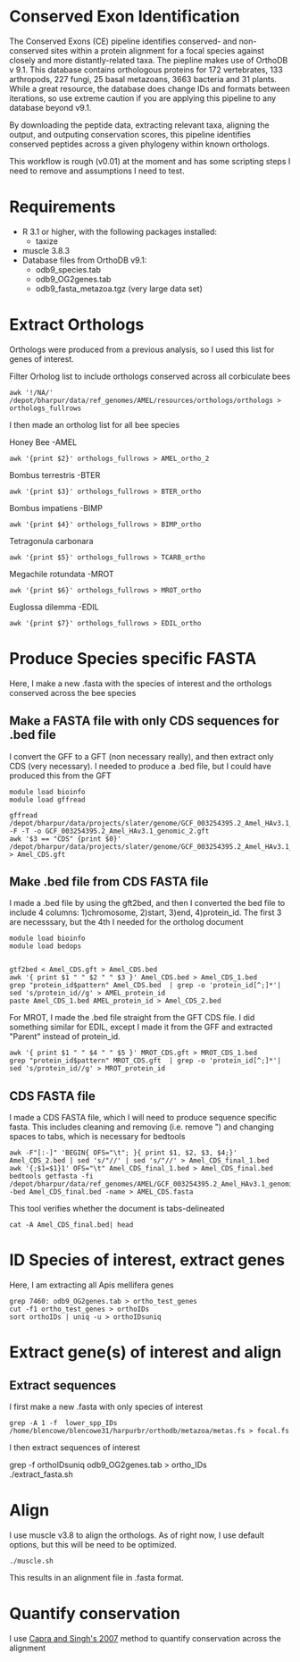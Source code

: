 # Conserved Exon Identification

The Conserved Exons (CE) pipeline identifies conserved- and non-conserved sites within a protein alignment for a focal species against closely and more distantly-related taxa. The piepline makes use of OrthoDB v 9.1. This database contains orthologous proteins for 172 vertebrates, 133 arthropods, 227 fungi, 25 basal metazoans, 3663 bacteria and 31 plants. While a great resource, the database does change IDs and formats between iterations, so use extreme caution if you are applying this pipeline to any database beyond v9.1.

By downloading the peptide data, extracting relevant taxa, aligning the output, and outputing conservation scores, this pipeline identifies conserved peptides across a given phylogeny within known orthologs.

This workflow is rough (v0.01) at the moment and has some scripting steps I need to remove and assumptions I need to test.

# Requirements
- R 3.1 or higher, with the following packages installed:
  - taxize
- muscle 3.8.3
- Database files from OrthoDB v9.1:
  - odb9_species.tab
  - odb9_OG2genes.tab
  - odb9_fasta_metazoa.tgz (very large data set)

# Extract Orthologs
Orthologs were produced from a previous analysis, so I used this list for genes of interest. 

Filter Orholog list to include orthologs conserved across all corbiculate bees
``` 
awk '!/NA/' /depot/bharpur/data/ref_genomes/AMEL/resources/orthologs/orthologs > orthologs_fullrows
```
I then made an ortholog list for all bee species

Honey Bee -AMEL
``` 
awk '{print $2}' orthologs_fullrows > AMEL_ortho_2
``` 

Bombus terrestris -BTER

``` 
awk '{print $3}' orthologs_fullrows > BTER_ortho
``` 

Bombus impatiens -BIMP

``` 
awk '{print $4}' orthologs_fullrows > BIMP_ortho
``` 
Tetragonula carbonara 

``` 
awk '{print $5}' orthologs_fullrows > TCARB_ortho
``` 
Megachile rotundata -MROT

``` 
awk '{print $6}' orthologs_fullrows > MROT_ortho
``` 
Euglossa dilemma -EDIL

``` 
awk '{print $7}' orthologs_fullrows > EDIL_ortho
``` 

# Produce Species specific FASTA
Here, I make a new .fasta with the species of interest and the orthologs conserved across the bee species

## Make a FASTA file with only CDS sequences for .bed file
I convert the GFF to a GFT (non necessary really), and then extract only CDS (very necessary). I needed to produce a .bed file, but I could have produced this from the GFT

```
module load bioinfo
module load gffread 

gffread /depot/bharpur/data/projects/slater/genome/GCF_003254395.2_Amel_HAv3.1_genomic.gff -F -T -o GCF_003254395.2_Amel_HAv3.1_genomic_2.gft
awk '$3 == "CDS" {print $0}'  /depot/bharpur/data/projects/slater/genome/GCF_003254395.2_Amel_HAv3.1_genomic_2.gft > Amel_CDS.gft
```
## Make .bed file from CDS FASTA file
I made a .bed file by using the gft2bed, and then I converted the bed file to include 4 columns: 1)chromosome, 2)start, 3)end, 4)protein_id. The first 3 are necesssary, but the 4th I needed for the ortholog document


```
module load bioinfo
module load bedops


gtf2bed < Amel_CDS.gft > Amel_CDS.bed
awk '{ print $1 " " $2 " " $3 }' Amel_CDS.bed > Amel_CDS_1.bed
grep "protein_id$pattern" Amel_CDS.bed  | grep -o 'protein_id[^;]*'| sed 's/protein_id//g' > AMEL_protein_id
paste Amel_CDS_1.bed AMEL_protein_id > Amel_CDS_2.bed
```
For MROT, I made the .bed file straight from the GFT CDS file. I did something similar for EDIL, except I made it from the GFF and extracted "Parent" instead of protein_id. 

```
awk '{ print $1 " " $4 " " $5 }' MROT_CDS.gft > MROT_CDS_1.bed
grep "protein_id$pattern" MROT_CDS.gft  | grep -o 'protein_id[^;]*'| sed 's/protein_id//g' > MROT_protein_id
```

## CDS FASTA file
I made a CDS FASTA file, which I will need to produce sequence specific fasta. This includes cleaning and removing (i.e. remove ") and changing spaces to tabs, which is necessary for bedtools

```
awk -F"[:-]" 'BEGIN{ OFS="\t"; }{ print $1, $2, $3, $4;}' Amel_CDS_2.bed | sed 's/"//' | sed 's/"//' > Amel_CDS_final_1.bed
awk '{;$1=$1}1' OFS="\t" Amel_CDS_final_1.bed > Amel_CDS_final.bed
bedtools getfasta -fi /depot/bharpur/data/ref_genomes/AMEL/GCF_003254395.2_Amel_HAv3.1_genomic.fna -bed Amel_CDS_final.bed -name > AMEL_CDS.fasta
```
This tool verifies whether the document is tabs-delineated

```
cat -A Amel_CDS_final.bed| head
```



# ID Species of interest, extract genes
Here, I am extracting all Apis mellifera genes

```
grep 7460: odb9_OG2genes.tab > ortho_test_genes 
cut -f1 ortho_test_genes > orthoIDs
sort orthoIDs | uniq -u > orthoIDsuniq
```

# Extract gene(s) of interest and align
## Extract sequences
I first make a new .fasta with only species of interest

```
grep -A 1 -f  lower_spp_IDs /home/blencowe/blencowe31/harpurbr/orthodb/metazoa/metas.fs > focal.fs
```

I then extract sequences of interest

grep -f orthoIDsuniq  odb9_OG2genes.tab  > ortho_IDs	
./extract_fasta.sh


# Align
I use muscle v3.8 to align the orthologs. As of right now, I use default options, but this will be need to be optimized.

```
./muscle.sh
```

This results in an alignment file in .fasta format.

# Quantify conservation
I use [Capra and Singh's 2007](https://compbio.cs.princeton.edu/conservation/score.html) method to quantify conservation across the alignment


